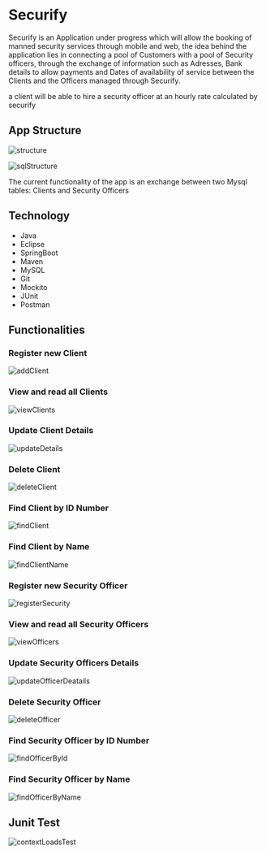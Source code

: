 #                                                                       Securify


Securify is an Application under progress which will allow the booking of manned security services through  mobile and web, 
the idea behind the application lies in connecting a pool of Customers with a pool of Security officers, through the exchange of information such as Adresses, Bank details to allow payments  and Dates of availability of service between the Clients and the Officers managed through Securify.

a client will be able to hire a security officer at an hourly rate calculated by securify 

## App Structure

![structure](https://user-images.githubusercontent.com/95662924/198916853-6f309b4e-39db-4054-babd-fccf777a8728.jpg)



![sqlStructure](https://user-images.githubusercontent.com/95662924/198917158-6660af9d-7174-4985-ac14-2a97d9580888.Jpg)


 The current functionality of the app is an exchange between two Mysql tables: Clients and Security Officers

## Technology

* Java
* Eclipse
* SpringBoot
* Maven
* MySQL
* Git
* Mockito
* JUnit
* Postman


## Functionalities
### Register new  Client 


![addClient](https://user-images.githubusercontent.com/95662924/198916202-751a6377-5743-4fa3-908b-d4c34e23eccb.jpg)

### View and read all Clients 

![viewClients](https://user-images.githubusercontent.com/95662924/198916257-7bf7ca4f-e19c-467e-b451-60ba2c8296fa.jpg)


### Update Client Details 

![updateDetails](https://user-images.githubusercontent.com/95662924/198916322-14a353a0-aa6c-47fb-abac-6a9fa145a720.jpg)


### Delete Client

![deleteClient](https://user-images.githubusercontent.com/95662924/198916338-7889cbd5-be7d-407c-840e-32d410fb8974.Jpg)

### Find Client by ID Number 
![findClient](https://user-images.githubusercontent.com/95662924/198916366-2e6e1d5a-5c80-48e0-b6ea-803d70afc3e7.Jpg)


### Find Client by Name

![findClientName](https://user-images.githubusercontent.com/95662924/198916376-547e20d2-7b48-4cab-bf9a-3b708ba0b7af.Jpg)


### Register new  Security Officer 
![registerSecurity](https://user-images.githubusercontent.com/95662924/198916423-52f0abdb-077c-4a17-af51-b08647f70ff3.Jpg)


### View and read all Security Officers  

![viewOfficers](https://user-images.githubusercontent.com/95662924/198916463-1e1c7f80-39be-4b55-b229-7a357bc9bc31.Jpg)

### Update Security Officers Details 

![updateOfficerDeatails](https://user-images.githubusercontent.com/95662924/198916482-1b591b66-7f82-45f4-86bc-174c54af4a67.jpg)

### Delete Security Officer 
![deleteOfficer](https://user-images.githubusercontent.com/95662924/198916515-e533a81e-6f91-4dba-be6c-e865d9705617.Jpg)


### Find Security Officer by ID Number 

![findOfficerById](https://user-images.githubusercontent.com/95662924/198916616-7db48657-f369-4bdc-960f-b20c4e5b2c2b.Jpg)

### Find Security Officer by Name
![findOfficerByName](https://user-images.githubusercontent.com/95662924/198916638-fa48c4f1-1b54-47e6-ab5e-04380850c1ab.Jpg)



## Junit Test
![contextLoadsTest](https://user-images.githubusercontent.com/95662924/198916741-80ede47e-f0f1-4fd1-a132-06d91ecc9cb4.Jpg)

